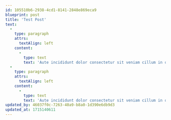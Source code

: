 ```yaml
---
id: 105510b6-2938-4cd1-8141-2848e869eca9
blueprint: post
title: 'Test Post'
text:
  -
    type: paragraph
    attrs:
      textAlign: left
    content:
      -
        type: text
        text: 'Aute incididunt dolor consectetur sit veniam cillum in quis deserunt qui. Veniam ad amet esse occaecat quis. Culpa laboris amet anim elit laborum quis deserunt. Nostrud in enim commodo elit eiusmod est excepteur nulla anim velit et.'
  -
    type: paragraph
    attrs:
      textAlign: left
    content:
      -
        type: text
        text: 'Aute incididunt dolor consectetur sit veniam cillum in quis deserunt qui. Veniam ad amet esse occaecat quis. Culpa laboris amet anim elit laborum quis deserunt. Nostrud in enim commodo elit eiusmod est excepteur nulla anim velit et.'
updated_by: 46037f0c-7263-40a9-b8a0-1d390e6db9d3
updated_at: 1715140611
---
```

